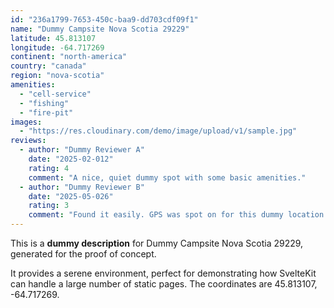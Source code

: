```yaml
---
id: "236a1799-7653-450c-baa9-dd703cdf09f1"
name: "Dummy Campsite Nova Scotia 29229"
latitude: 45.813107
longitude: -64.717269
continent: "north-america"
country: "canada"
region: "nova-scotia"
amenities:
  - "cell-service"
  - "fishing"
  - "fire-pit"
images:
  - "https://res.cloudinary.com/demo/image/upload/v1/sample.jpg"
reviews:
  - author: "Dummy Reviewer A"
    date: "2025-02-012"
    rating: 4
    comment: "A nice, quiet dummy spot with some basic amenities."
  - author: "Dummy Reviewer B"
    date: "2025-05-026"
    rating: 3
    comment: "Found it easily. GPS was spot on for this dummy location."
---
```


This is a **dummy description** for Dummy Campsite Nova Scotia 29229, generated for the proof of concept.

It provides a serene environment, perfect for demonstrating how SvelteKit can handle a large number of static pages. The coordinates are 45.813107, -64.717269.
